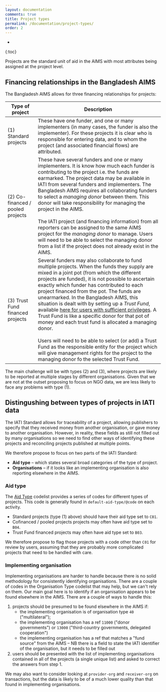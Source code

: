 ```yaml
---
layout: documentation
comments: true
title: Project types
permalink: /documentation/project-types/
order: 2
---
```


* 
{:toc}

Projects are the standard unit of aid in the AIMS with most attributes being assigned at the project level.

## Financing relationships in the Bangladesh AIMS

The Bangladesh AIMS allows for three financing relationships for projects:

| Type of project | Description |
| --------------- | ----------- |
| (1) Standard projects | These have one funder, and one or many implementers (in many cases, the funder is also the implementer). For these projects it is clear who is responsible for entering data, and to whom the project (and associated financial flows) are attributed. |
| (2) Co-financed / pooled projects | These have several funders and one or many implementers. It is know how much each funder is contributing to the project i.e. the funds are earmarked. The project data may be available in IATI from several funders and implementers. The Bangladesh AIMS requires all collaborating funders to select a *managing donor* between them. This donor will take responsibility for managing the project in the AIMS. <br /><br /> The IATI project (and financing information) from all reporters can be assigned to the same AIMS project for the *managing donor* to manage. Users will need to be able to select the managing donor from a list if the project does not already exist in the AIMS. |
| (3) Trust Fund financed projects | Several funders may also collaborate to fund multiple projects. When the funds they supply are mixed in a joint pot (from which the different projects are funded), it is not possible to ascertain exactly which funder has contributed to each project financed from the pot. The funds are unearmarked. In the Bangladesh AIMS, this situation is dealt with by setting up a *Trust Fund*, available [here for users with sufficient privileges](http://aims.erd.gov.bd/AIMS/TrustFund/Index). A Trust Fund is like a specific donor for that pot of money and each trust fund is allocated a managing donor.<br /><br />Users will need to be able to select (or add) a Trust Fund as the responsible entity for the project which will give management rights for the project to the managing donor fo the selected Trust Fund. |

The main challenge will be with types (2) and (3), where projects are likely to be reported at multiple stages by different organisations. Given that we are not at the outset proposing to focus on NGO data, we are less likely to face any problems with type (1).

## Distingushing between types of projects in IATI data

The IATI Standard allows for traceability of a project, allowing publishers to specify that they received money from another organisation, or gave money to another organisation. However, in reality, these fields as still not filled out by many organisations so we need to find other ways of identifying these projects and reconciling projects published at multiple points.

We therefore propose to focus on two parts of the IATI Standard:

* **Aid type** &ndash; which states several broad categories of the type of project.
* **Organisations** &ndash; if it looks like an implementing organisation is also reporting elsewhere in the AIMS.

### Aid type
The [Aid Type](http://iatistandard.org/201/codelists/AidType/) codelist provides a series of codes for different types of projects. This code is generally found in `default-aid-type/@code` on each activity.

* Standard projects (type (1) above) should have their aid type set to `C01`.
* Cofinanced / pooled projects projects may often have aid type set to `B04`.
* Trust Fund financed projects may often have aid type set to `B03`.

We therefore propose to flag those projects with a code other than `C01` for review by users, assuming that they are probably more complicated projects that need to be handled with care.

### Implementing organisation

Implementing organisations are harder to handle because there is no solid methodology for consistently identifying organisations. There are a couple of codes in the Organisation Type codelist that may help, but we can't rely on them. Our main goal here is to identify if an organisation appears to be found elsewhere in the AIMS. There are a couple of ways to handle this:

1. projects should be presumed to be found elsewhere in the AIMS if:
   * the implementing organisation is of organisation type `40` ("multilateral");
   * the implementing organisation has a ref `11000` ("donor governments") or `13000` ("third-country governments, delegated cooperation")
   * the implementing organisation has a ref that matches a "fund source" from the AIMS &ndash; NB there is a field to state the IATI identifier of the organisation, but it needs to be filled out
2. users should be presented with the list of implementing organisations contained in all of the projects (a single unique list) and asked to correct the answers from step 1.

We may also want to consider looking at `provider-org` and `receiver-org` on transactions, but the data is likely to be of a much lower quality than that found in implementing organisations.
